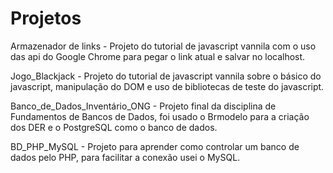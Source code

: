 # Projetos
Armazenador de links - Projeto do tutorial de javascript vannila com o uso das api do Google Chrome para pegar o link atual e salvar no localhost.

Jogo_Blackjack - Projeto do tutorial de javascript vannila sobre o básico do javascript, manipulação do DOM e uso de bibliotecas de teste do javascript.

Banco_de_Dados_Inventário_ONG - Projeto final da disciplina de Fundamentos de Bancos de Dados, foi usado o Brmodelo para a criação dos DER e o PostgreSQL como o banco de dados.


BD_PHP_MySQL - Projeto para aprender como controlar um banco de dados pelo PHP, para facilitar a conexão usei o MySQL.
